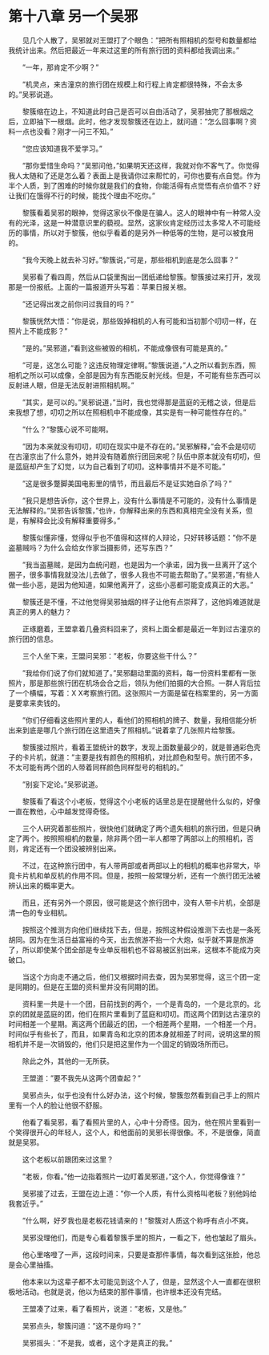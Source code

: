 # 第十八章 另一个吴邪


　　见几个人散了，吴邪就对王盟打了个眼色：”把所有照相机的型号和数量都给我统计出来。然后把最近一年来过这里的所有旅行团的资料都给我调出来。”

　　”一年，那肯定不少啊？”

　　”机灵点，来古潼京的旅行团在规模上和行程上肯定都很特殊，不会太多的。”吴邪说道。

　　黎簇缩在边上，不知道此时自己是否可以自由活动了，吴邪抽完了那根烟之后，立即抽下一根烟。此时，他才发现黎簇还在边上，就问道：”怎么回事啊？资料一点也没看？刚才一问三不知。”

　　”您应该知道我不爱学习。”

　　”那你爱惜生命吗？”吴邪问他，”如果明天还这样，我就对你不客气了。你觉得我人太随和了还是怎么着？表面上是我请你过来帮忙的，可你也要有点自觉。作为半个人质，到了困难的时候你就是我们的食物，你能活得有点觉悟有点价值不？好让我们在饿得不行的时候，能找个理由不吃你。”

　　黎簇看着吴邪的眼神，觉得这家伙不像是在骗人。这人的眼神中有一种常人没有的光泽，这是一种潜意识里的藐视。显然，这家伙肯定经历过太多常人不可能经历的事情，所以对于黎簇，他似乎看着的是另外一种低等的生物，是可以被食用的。

　　”我今天晚上就去补习好。”黎簇说，”可是，那些相机到底是怎么回事？”

　　吴邪看了看四周，然后从口袋里掏出一团纸递给黎簇。黎簇接过来打开，发现那是一份报纸。上面的一篇报道开头写着：苹果日报关根。

　　”还记得出发之前你问过我目的吗？”

　　黎簇恍然大悟：”你是说，那些毁掉相机的人有可能和当初那个叨叨一样，在照片上不能成影？”

　　”是的。”吴邪道，”看到这些被毁的相机，不能成像很有可能是真的。”

　　”可是，这怎么可能？这违反物理定律啊。”黎簇说道，”人之所以看到东西，照相机之所以可以成像，全部是因为有东西能反射光线。但是，不可能有些东西可以反射进人眼，但是无法反射进照相机啊。”

　　”其实，是可以的。”吴邪说道，”当时，我也觉得那是蓝庭的无稽之谈，但是后来我想了想，叨叨之所以在照相机中不能成像，其实是有一种可能性存在的。”

　　”什么？”黎簇心说不可能啊。

　　”因为本来就没有叨叨，叨叨在现实中是不存在的。”吴邪解释，”会不会是叨叨在古潼京出了什么意外，她并没有随着旅行团回来呢？队伍中原本就没有叨叨，但是蓝庭却产生了幻觉，以为自己看到了叨叨。这种事情并不是不可能。”

　　”这是很多蹩脚美国电影里的情节，而且最后不是证实她自杀了吗？”

　　”我只是想告诉你，这个世界上，没有什么事情是不可能的，没有什么事情是无法解释的。”吴邪告诉黎簇，”也许，你解释出来的东西和真相完全没有关系，但是，有解释会比没有解释重要得多。”

　　黎簇似懂非懂，觉得似乎也不值得和这样的人辩论，只好转移话题：”你不是盗墓贼吗？为什么会给女作家当摄影师，还写东西？”

　　”我当盗墓贼，是因为血统问题，也是因为一个承诺，因为我一旦离开了这个圈子，很多事情我就没法儿去做了，很多人我也不可能去帮助了。”吴邪道，”有些人做一些小恶，是因为他知道，如果他离开了，这些小恶都可能变成真正的大恶。”

　　黎簇还是不懂，不过他觉得吴邪抽烟的样子让他有点崇拜了，这他妈难道就是真正的男人的魅力？

　　正琢磨着，王盟拿着几叠资料回来了，资料上面全都是最近一年到过古潼京的旅行团的信息。

　　三个人坐下来，王盟问吴邪：”老板，你要这些干什么？”

　　”我给你们说了你们就知道了。”吴邪翻动里面的资料，每一份资料里都有一张照片，那是那些旅行团在机场会合之后，领队为他们拍摄的大合照。一群人背后拉了一个横幅，写着：X X考察旅行团。这张照片一方面是留在档案里的，另一方面是要拿来卖钱的。

　　”你们仔细看这些照片里的人，看他们的照相机的牌子、数量，我相信能分析出来到底是哪几个旅行团在这里遗失了照相机。”说着拿了几张照片给黎簇。

　　黎簇接过照片，看着王盟统计的数字，发现上面数量最少的，就是普通彩色壳子的卡片机，就道：”主要是找有颜色的照相机，对比颜色和型号。旅行团不多，不太可能有两个团的人带着同样颜色同样型号的相机的。”

　　”别妄下定论。”吴邪说道。

　　黎簇看了看这个小老板，觉得这个小老板的话里总是在提醒他什么似的，好像一直在教他，心中越发觉得奇怪。

　　三个人研究着那些照片，很快他们就确定了两个遗失相机的旅行团，但是只确定了两个。按照照相机的数量，除非两个团一半人都带了两部以上的照相机，否则，肯定还有一个团没被辨别出来。

　　不过，在这种旅行团中，有人带两部或者两部以上的相机的概率也非常大，毕竟卡片机和单反机的作用不同。但是，按照一般常理分析，还有一个旅行团无法被辨认出来的概率更大。

　　而且，还有另外一个原因，很可能是这个旅行团中，没有人带卡片机，全部是清一色的专业相机。

　　按照这个推测方向他们继续找下去，但是，按照这种假设推测下去也是一条死胡同。因为在生活日益富裕的今天，出去旅游不抬一个大炮，似乎就不算是旅游了，所以即使某个团全部是专业单反相机也不容易被区别出来，这根本不能成为突破口。

　　当这个方向走不通之后，他们又根据时间去查，因为吴邪觉得，这三个团一定是同期的。但是在王盟的资料里并没有同期的团。

　　资料里一共是十一个团，目前找到的两个，一个是青岛的，一个是北京的。北京的团就是蓝庭的团，他们在照片里看到了蓝庭和叨叨。而这两个团到达古潼京的时间相差一个星期。离这两个团最近的团，一个相差两个星期，一个相差一个月。时间似乎有些长了，而且，如果青岛和北京的团本身就相差了时间，说明这里的照相机并不是一次销毁的，他们只是把这里作为一个固定的销毁场所而已。

　　除此之外，其他的一无所获。

　　王盟道：”要不我先从这两个团查起？”

　　吴邪点头，似乎也没有什么好办法，这个时候，黎簇忽然看到自己手上的照片里有一个人的脸让他很不舒服。

　　他看了看吴邪，看了看照片里的人，心中十分奇怪。因为，他在照片里看到一个笑得很开心的年轻人，这个人，和他面前的吴邪长得很像。不，不是很像，简直就是吴邪。

　　这个老板以前跟团来过这里？

　　”老板，你看。”他一边指着照片一边盯着吴邪道，”这个人，你觉得像谁？”

　　吴邪接了过去，王盟在边上道：”你一个人质，有什么资格叫老板？别他妈给我套近乎。”

　　”什么啊，好歹我也是老板花钱请来的！”黎簇对人质这个称呼有点小不爽。

　　吴邪没理他们，而是专心看着黎簇手里的照片，一看之下，他也皱起了眉头。

　　他心里咯噔了一声，这段时间来，只要是查那件事情，每次看到这张脸，他总是会心里抽搐。

　　他本来以为这辈子都不太可能见到这个人了，但是，显然这个人一直都在很积极地活动。也就是说，他以为结束的那件事情，也许根本还没有完结。

　　王盟凑了过来，看了看照片，说道：”老板，又是他。”

　　吴邪点头，黎簇问道：”这不是你吗？”

　　吴邪摇头：”不是我，或者，这个才是真正的我。”

